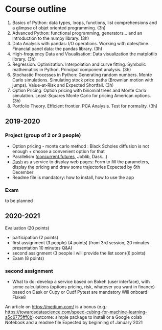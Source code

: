 # Course outline

1. Basics of Python: data types, loops, functions, list comprehensions and a glimpse of objet oriented programming. (3h)
2. Advanced Python: functional programming, generators... and an introduction to the numpy library. (3h)
3. Data Analysis with pandas: I/O operations. Working with dates/time. Financial panel data: the pandas library.  (3h)
4. High-frequency Data and Visualisation: Data visualization the matplotlib library. (3h) 
5. Regression. Optimization: Interpolation and curve fitting. Symbolic mathematics in Python. Principal component analysis. (3h)
6. Stochastic Processes in Python: Generating random numbers. Monte Carlo simulations. Simulating stock price paths (Brownian motion with jumps). Value-at-Risk and Expected Shortfall. (3h)
7. Option Pricing: Option pricing with binomial trees and Monte Carlo simulation. Least-Squares Monte Carlo for pricing American options. (3h)
8. Portfolio Theory. Efficient frontier. PCA Analysis. Test for normality. (3h)



## 2019-2020

### Project (group of 2 or 3 people)
* Option pricing - monte carlo method : Black Scholes diffusion is not enough + choose a convenient option for that
* Parallelism ([concurrent.futures](https://docs.python.org/3/library/concurrent.futures.html), Joblib, Dask...)
* [Dash](https://dash.plot.ly/) as a service to display web pages: Form to fill the parameters, display the pricing and draw some trajectories
Expected by 6th December
* Readme file is mandatory: how to install, how to use the app

### Exam
to be planned


## 2020-2021

Evaluation (20 points)
* participation (2 points)
* first assignment (3 people) (4 points) (from 3rd session, 20 minutes presentation 10 minutes Q&A)
* second assignment (3 people I will provide the list soon)(6 points)
* Exam (8 points)

### second assignment
* What to do:
develop a service based on Bokeh (user interface), with some calculations (options pricing, risk, whatever you want in finance) based on Dask or Cupy or Cudf
Pytest are mandatory
Will onboard Flake8

An article on https://medium.com/ is a bonus (e.g.: https://towardsdatascience.com/speed-cubing-for-machine-learning-a5c6775fff0b)
outcome:
simple package to install or a Google colab Notebook and a readme file
Expected by beginning of January 2021
